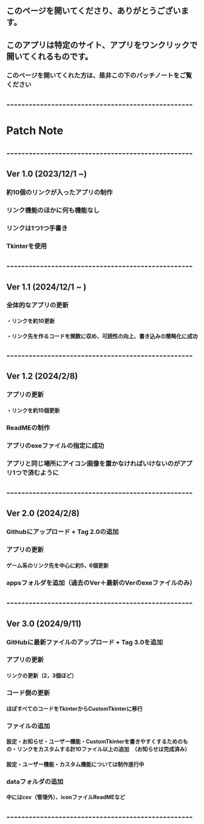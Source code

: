 ## このページを開いてくださり、ありがとうございます。
## このアプリは特定のサイト、アプリをワンクリックで開いてくれるものです。
### このページを開いてくれた方は、是非この下のパッチノートをご覧ください

## --------------------------------------------------

# Patch Note

## --------------------------------------------------

## Ver 1.0  (2023/12/1 ~)

### 約10個のリンクが入ったアプリの制作
### リンク機能のほかに何も機能なし
### リンクは1つ1つ手書き
### Tkinterを使用

## --------------------------------------------------

## Ver 1.1 (2024/12/1 ~ )

### 全体的なアプリの更新
#### ・リンクを約10更新
#### ・リンク先を作るコードを関数に収め、可読性の向上、書き込みの簡略化に成功

## --------------------------------------------------

## Ver 1.2 (2024/2/8)

### アプリの更新
#### ・リンクを約15個更新

### ReadMEの制作

### アプリのexeファイルの指定に成功
### アプリと同じ場所にアイコン画像を置かなければいけないのがアプリ1つで済むように

## --------------------------------------------------

## Ver 2.0 (2024/2/8)

### Githubにアップロード + Tag 2.0の追加

### アプリの更新
#### ゲーム系のリンク先を中心に約5，6個更新

### appsフォルダを追加（過去のVer＋最新のVerのexeファイルのみ）


## --------------------------------------------------

## Ver 3.0 (2024/9/11)

### GitHubに最新ファイルのアップロード + Tag 3.0を追加

### アプリの更新 
#### リンクの更新（2，3個ほど）

### コード側の更新
#### ほぼすべてのコードをTkinterからCustomTkinterに移行

### ファイルの追加
#### 設定・お知らせ・ユーザー機能・CustomTkinterを書きやすくするためのもの・リンクをカスタムする計10ファイル以上の追加　（お知らせは完成済み）

#### 設定・ユーザー機能・カスタム機能については制作進行中

### dataフォルダの追加
#### 中にはcsv（管理外）、iconファイルReadMEなど


## --------------------------------------------------